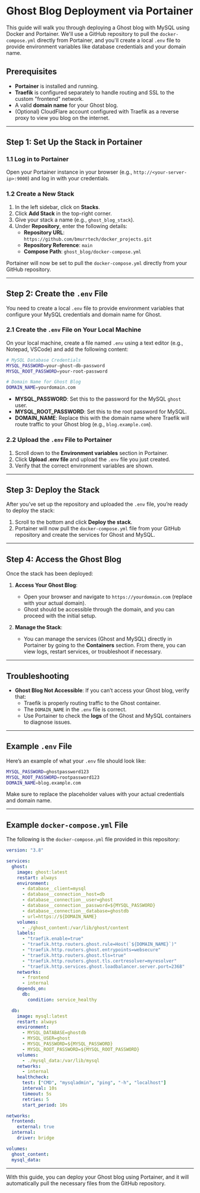 
# Ghost Blog Deployment via Portainer

This guide will walk you through deploying a Ghost blog with MySQL using Docker and Portainer. We'll use a GitHub repository to pull the `docker-compose.yml` directly from Portainer, and you'll create a local `.env` file to provide environment variables like database credentials and your domain name.

## Prerequisites

- **Portainer** is installed and running.
- **Traefik** is configured separately to handle routing and SSL to the custom "frontend" network.
- A valid **domain name** for your Ghost blog.
- (Optional) CloudFlare account configured with Traefik as a reverse proxy to view you blog on the internet.

---

## Step 1: Set Up the Stack in Portainer

### 1.1 Log in to Portainer

Open your Portainer instance in your browser (e.g., `http://<your-server-ip>:9000`) and log in with your credentials.

### 1.2 Create a New Stack

1. In the left sidebar, click on **Stacks**.
2. Click **Add Stack** in the top-right corner.
3. Give your stack a name (e.g., `ghost_blog_stack`).
4. Under **Repository**, enter the following details:
    - **Repository URL**: `https://github.com/bmurrtech/docker_projects.git`
    - **Repository Reference**: `main`
    - **Compose Path**: `ghost_blog/docker-compose.yml`

Portainer will now be set to pull the `docker-compose.yml` directly from your GitHub repository.

---

## Step 2: Create the `.env` File

You need to create a local `.env` file to provide environment variables that configure your MySQL credentials and domain name for Ghost.

### 2.1 Create the `.env` File on Your Local Machine

On your local machine, create a file named `.env` using a text editor (e.g., Notepad, VSCode) and add the following content:

```bash
# MySQL Database Credentials
MYSQL_PASSWORD=your-ghost-db-password
MYSQL_ROOT_PASSWORD=your-root-password

# Domain Name for Ghost Blog
DOMAIN_NAME=yourdomain.com
```

- **MYSQL_PASSWORD**: Set this to the password for the MySQL `ghost` user.
- **MYSQL_ROOT_PASSWORD**: Set this to the root password for MySQL.
- **DOMAIN_NAME**: Replace this with the domain name where Traefik will route traffic to your Ghost blog (e.g., `blog.example.com`).

### 2.2 Upload the `.env` File to Portainer

1. Scroll down to the **Environment variables** section in Portainer.
2. Click **Upload .env file** and upload the `.env` file you just created.
3. Verify that the correct environment variables are shown.

---

## Step 3: Deploy the Stack

After you’ve set up the repository and uploaded the `.env` file, you’re ready to deploy the stack:

1. Scroll to the bottom and click **Deploy the stack**.
2. Portainer will now pull the `docker-compose.yml` file from your GitHub repository and create the services for Ghost and MySQL.

---

## Step 4: Access the Ghost Blog

Once the stack has been deployed:

1. **Access Your Ghost Blog**:
   - Open your browser and navigate to `https://yourdomain.com` (replace with your actual domain).
   - Ghost should be accessible through the domain, and you can proceed with the initial setup.

2. **Manage the Stack**:
   - You can manage the services (Ghost and MySQL) directly in Portainer by going to the **Containers** section. From there, you can view logs, restart services, or troubleshoot if necessary.

---

## Troubleshooting

- **Ghost Blog Not Accessible**: If you can’t access your Ghost blog, verify that:
  - Traefik is properly routing traffic to the Ghost container.
  - The `DOMAIN_NAME` in the `.env` file is correct.
  - Use Portainer to check the **logs** of the Ghost and MySQL containers to diagnose issues.

---

## Example `.env` File

Here’s an example of what your `.env` file should look like:

```bash
MYSQL_PASSWORD=ghostpassword123
MYSQL_ROOT_PASSWORD=rootpassword123
DOMAIN_NAME=blog.example.com
```

Make sure to replace the placeholder values with your actual credentials and domain name.

---

## Example `docker-compose.yml` File

The following is the `docker-compose.yml` file provided in this repository:

```yaml
version: "3.8"

services:
  ghost:
    image: ghost:latest
    restart: always
    environment:
      - database__client=mysql
      - database__connection__host=db
      - database__connection__user=ghost
      - database__connection__password=${MYSQL_PASSWORD}
      - database__connection__database=ghostdb
      - url=https://${DOMAIN_NAME}
    volumes:
      - ./ghost_content:/var/lib/ghost/content
    labels:
      - "traefik.enable=true"
      - "traefik.http.routers.ghost.rule=Host(`${DOMAIN_NAME}`)"
      - "traefik.http.routers.ghost.entrypoints=websecure"
      - "traefik.http.routers.ghost.tls=true"
      - "traefik.http.routers.ghost.tls.certresolver=myresolver"
      - "traefik.http.services.ghost.loadbalancer.server.port=2368"
    networks:
      - frontend
      - internal
    depends_on:
      db:
        condition: service_healthy

  db:
    image: mysql:latest
    restart: always
    environment:
      - MYSQL_DATABASE=ghostdb
      - MYSQL_USER=ghost
      - MYSQL_PASSWORD=${MYSQL_PASSWORD}
      - MYSQL_ROOT_PASSWORD=${MYSQL_ROOT_PASSWORD}
    volumes:
      - ./mysql_data:/var/lib/mysql
    networks:
      - internal
    healthcheck:
      test: ["CMD", "mysqladmin", "ping", "-h", "localhost"]
      interval: 10s
      timeout: 5s
      retries: 5
      start_period: 10s

networks:
  frontend:
    external: true
  internal:
    driver: bridge

volumes:
  ghost_content:
  mysql_data:
```

---

With this guide, you can deploy your Ghost blog using Portainer, and it will automatically pull the necessary files from the GitHub repository.
